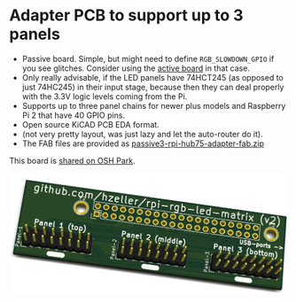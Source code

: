 Adapter PCB to support up to 3 panels
======================================

   * Passive board. Simple, but might need to define `RGB_SLOWDOWN_GPIO` if you see
     glitches. Consider using the [active board](../active-3) in that case.
   * Only really advisable, if the LED panels have 74HCT245 (as opposed to just 74HC245) in their
     input stage, because then they can deal properly with the 3.3V logic levels coming from the Pi.
   * Supports up to three panel chains for newer plus models and
     Raspberry Pi 2 that have 40 GPIO pins.
   * Open source KiCAD PCB EDA format.
   * (not very pretty layout, was just lazy and let the auto-router do it).
   * The FAB files are provided as [passive3-rpi-hub75-adapter-fab.zip](./passive3-rpi-hub75-adapter-fab.zip)

This board is [shared on OSH Park][osh-passive3].

![Preview][rendering]

[rendering]: ../../img/passive3-pcb.png
[osh-passive3]: https://oshpark.com/shared_projects/FNAtZUsP
